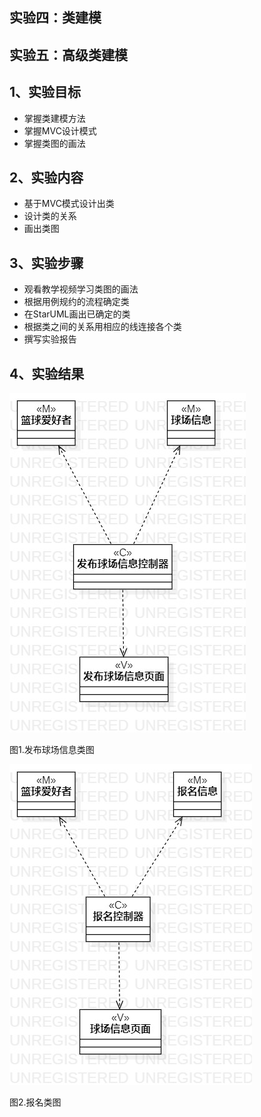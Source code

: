 ## 实验四：类建模
## 实验五：高级类建模

## 1、实验目标
- 掌握类建模方法
- 掌握MVC设计模式
- 掌握类图的画法

## 2、实验内容
- 基于MVC模式设计出类
- 设计类的关系
- 画出类图

## 3、实验步骤
- 观看教学视频学习类图的画法 
- 根据用例规约的流程确定类 
- 在StarUML画出已确定的类 
- 根据类之间的关系用相应的线连接各个类
- 撰写实验报告

## 4、实验结果
![发布球场信息类图](./Issue_Information_ClassDiagram.jpg)

图1.发布球场信息类图

![报名类图](./Sign_Up_ClassDiagram.jpg)

图2.报名类图
